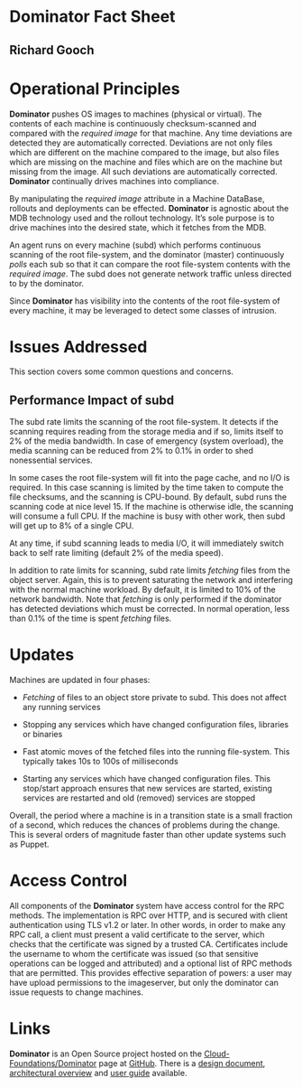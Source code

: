 Dominator Fact Sheet
====================
Richard Gooch
-------------

Operational Principles
======================

**Dominator** pushes OS images to machines (physical or virtual). The contents of each machine is continuously checksum-scanned and compared with the *required image* for that machine. Any time deviations are detected they are automatically corrected. Deviations are not only files which are different on the machine compared to the image, but also files which are missing on the machine and files which are on the machine but missing from the image. All such deviations are automatically corrected. **Dominator** continually drives machines into compliance.

By manipulating the *required image* attribute in a Machine DataBase, rollouts and deployments can be effected. **Dominator** is agnostic about the MDB technology used and the rollout technology. It’s sole purpose is to drive machines into the desired state, which it fetches from the MDB.

An agent runs on every machine (subd) which performs continuous scanning of the root file-system, and the dominator (master) continuously *polls* each sub so that it can compare the root file-system contents with the *required image*. The subd does not generate network traffic unless directed to by the dominator.

Since **Dominator** has visibility into the contents of the root file-system of every machine, it may be leveraged to detect some classes of intrusion.

Issues Addressed
================

This section covers some common questions and concerns.

Performance Impact of subd
--------------------------

The subd rate limits the scanning of the root file-system. It detects if the scanning requires reading from the storage media and if so, limits itself to 2% of the media bandwidth. In case of emergency (system overload), the media scanning can be reduced from 2% to 0.1% in order to shed nonessential services.

In some cases the root file-system will fit into the page cache, and no I/O is required. In this case scanning is limited by the time taken to compute the file checksums, and the scanning is CPU-bound. By default, subd runs the scanning code at nice level 15. If the machine is otherwise idle, the scanning will consume a full CPU. If the machine is busy with other work, then subd will get up to 8% of a single CPU.

At any time, if subd scanning leads to media I/O, it will immediately switch back to self rate limiting (default 2% of the media speed).

In addition to rate limits for scanning, subd rate limits *fetching* files from the object server. Again, this is to prevent saturating the network and interfering with the normal machine workload. By default, it is limited to 10% of the network bandwidth. Note that *fetching* is only performed if the dominator has detected deviations which must be corrected. In normal operation, less than 0.1% of the time is spent *fetching* files.

Updates
=======

Machines are updated in four phases:

-   *Fetching* of files to an object store private to subd. This does not affect any running services

-   Stopping any services which have changed configuration files, libraries or binaries

-   Fast atomic moves of the fetched files into the running file-system. This typically takes 10s to 100s of milliseconds

-   Starting any services which have changed configuration files. This stop/start approach ensures that new services are started, existing services are restarted and old (removed) services are stopped

Overall, the period where a machine is in a transition state is a small fraction of a second, which reduces the chances of problems during the change. This is several orders of magnitude faster than other update systems such as Puppet.

Access Control
==============

All components of the **Dominator** system have access control for the RPC methods. The implementation is RPC over HTTP, and is secured with client authentication using TLS v1.2 or later. In other words, in order to make any RPC call, a client must present a valid certificate to the server, which checks that the certificate was signed by a trusted CA. Certificates include the username to whom the certificate was issued (so that sensitive operations can be logged and attributed) and a optional list of RPC methods that are permitted. This provides effective separation of powers: a user may have upload permissions to the imageserver, but only the dominator can issue requests to change machines.

Links
=====

**Dominator** is an Open Source project hosted on the [Cloud-Foundations/Dominator](https://github.com/Cloud-Foundations/Dominator) page at [GitHub](https://www.github.com/). There is a [design document](DesignDoc.html), [architectural overview](ArchitecturalOverview.html) and [user guide](https://github.com/Cloud-Foundations/Dominator/blob/master/user-guide/README.md) available.
